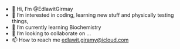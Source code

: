 - 👋 Hi, I’m @EdlawitGirmay
- 👀 I’m interested in coding, learning new stuff and physically testing things,
- 🌱 I’m currently learning Biochemistry
- 💞️ I’m looking to collaborate on ...
- 📫 How to reach me edlawit.giramy@icloud.com

<!---
EdlawitGirmay/EdlawitGirmay is a ✨ special ✨ repository because its `README.md` (this file) appears on your GitHub profile.
You can click the Preview link to take a look at your changes.
--->
